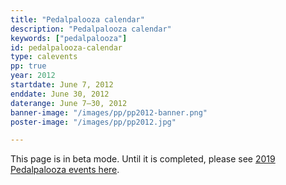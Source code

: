 ```yaml
---
title: "Pedalpalooza calendar"
description: "Pedalpalooza calendar"
keywords: ["pedalpalooza"]
id: pedalpalooza-calendar
type: calevents
pp: true
year: 2012
startdate: June 7, 2012
enddate: June 30, 2012
daterange: June 7–30, 2012
banner-image: "/images/pp/pp2012-banner.png"
poster-image: "/images/pp/pp2012.jpg"

---
```


This page is in beta mode. Until it is completed, please see [2019 Pedalpalooza events here](http://www.shift2bikes.org/fun2/pedalpalooza).
